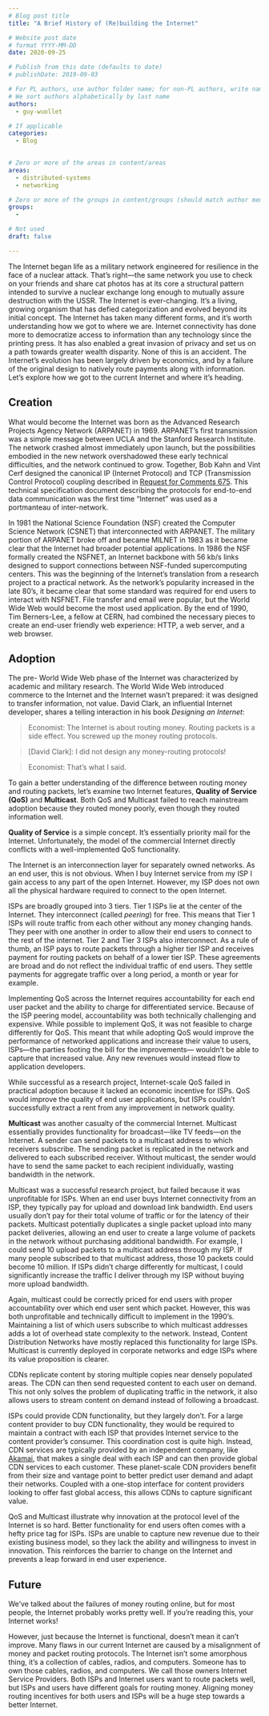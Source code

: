 ```yaml
---
# Blog post title
title: "A Brief History of (Re)building the Internet"

# Website post date
# format YYYY-MM-DD
date: 2020-09-25

# Publish from this date (defaults to date)
# publishDate: 2019-09-03

# For PL authors, use author folder name; for non-PL authors, write name as in paper within ""
# We sort authors alphabetically by last name
authors:
  - guy-wuollet

# If applicable
categories:
  - Blog
  

# Zero or more of the areas in content/areas
areas:
  - distributed-systems
  - networking

# Zero or more of the groups in content/groups (should match author membership)
groups:
  -

# Not used
draft: false

---
```



The Internet began life as a military network engineered for resilience in the face of a nuclear attack. That’s right—the same network you use to check on your friends and share cat photos has at its core a structural pattern intended to survive a nuclear exchange long enough to mutually assure destruction with the USSR. The Internet is ever-changing. It’s a living, growing organism that has defied categorization and evolved beyond its initial concept. The Internet has taken many different forms, and it’s worth understanding how we got to where we are. Internet connectivity has done more to democratize access to information than any technology since the printing press. It has also enabled a great invasion of privacy and set us on a path towards greater wealth disparity. None of this is an accident. The Internet’s evolution has been largely driven by economics, and by a failure of the original design to natively route payments along with information. Let’s explore how we got to the current Internet and where it’s heading. 

## Creation

What would become the Internet was born as the Advanced Research Projects Agency Network (ARPANET) in 1969. ARPANET’s first transmission was a simple message between UCLA and the Stanford Research Institute. The network crashed almost immediately upon launch, but the possibilities embodied in the new network overshadowed these early technical difficulties, and the network continued to grow. Together, Bob Kahn and Vint Cerf designed the canonical IP (Internet Protocol) and TCP (Transmission Control Protocol) coupling described in [Request for Comments 675](https://tools.ietf.org/html/rfc675). This technical specification document describing the protocols for  end-to-end data communication was the first time “Internet” was used as a portmanteau of inter-network.

In 1981 the National Science Foundation (NSF) created the Computer Science Network (CSNET) that interconnected with ARPANET. The military portion of ARPANET broke off and became MILNET in 1983 as it became clear that the Internet had broader potential applications. In 1986 the NSF formally created the NSFNET, an Internet backbone with 56 kb/s links designed to support connections between NSF-funded supercomputing centers. This was the beginning of the Internet’s translation from a research project to a practical network. As the network’s popularity increased in the late 80’s, it became clear that some standard was required for end users to interact with NSFNET. File transfer and email were popular, but the World Wide Web would become the most used application. By the end of 1990, Tim Berners-Lee, a fellow at CERN, had combined the necessary pieces to create an end-user friendly web experience: HTTP, a web server, and a web browser. 

## Adoption

The pre- World Wide Web phase of the Internet was characterized by academic and military research. The World Wide Web introduced commerce to the Internet and the Internet wasn’t prepared: it was designed to transfer information, not value. David Clark, an influential Internet developer, shares a telling interaction in his book *Designing an Internet*: 

>Economist: The Internet is about routing money. Routing packets is a side effect. You screwed up the money routing protocols. 

>[David Clark]: I did not design any money-routing protocols! 

>Economist: That’s what I said. 

To gain a better understanding of the difference between routing money and routing packets, let’s examine two Internet features, **Quality of Service (QoS)** and **Multicast**. Both QoS and Multicast failed to reach mainstream adoption because they routed money poorly, even though they routed information well. 

**Quality of Service** is a simple concept. It’s essentially priority mail for the Internet. Unfortunately, the model of the commercial Internet directly conflicts with a well-implemented QoS functionality. 

The Internet is an interconnection layer for separately owned networks. As an end user, this is not obvious. When I buy Internet service from my ISP I gain access to any part of the open Internet. However, my ISP does not own all the physical hardware required to connect to the open Internet. 

ISPs are broadly grouped into 3 tiers. Tier 1 ISPs lie at the center of the Internet. They interconnect (called *peering*) for free. This means that Tier 1 ISPs will route traffic from each other without any money changing hands. They peer with one another in order to allow their end users to connect to the rest of the internet. Tier 2 and Tier 3 ISPs also interconnect. As a rule of thumb, an ISP pays to route packets through a higher tier ISP and receives payment for routing packets on behalf of a lower tier ISP. These agreements are broad and do not reflect the individual traffic of end users. They settle payments for aggregate traffic over a long period, a month or year for example. 

Implementing QoS across the Internet requires accountability for each end user packet and the ability to charge for differentiated service. Because of the ISP peering model, accountability was both technically challenging and expensive. While possible to implement QoS, it was not feasible to charge differently for QoS. This meant that while adopting QoS would improve the performance of networked applications and increase their value to users, ISPs—the parties footing the bill for the improvements— wouldn’t be able to capture that increased value. Any new revenues would instead flow to application developers.

While successful as a research project, Internet-scale QoS failed in practical adoption because it lacked an economic incentive for ISPs. QoS would improve the quality of end user applications, but ISPs couldn’t successfully extract a rent from any improvement in network quality. 

**Multicast** was another casualty of the commercial Internet. Multicast essentially provides functionality for broadcast—like TV feeds—on the Internet. A sender can send packets to a multicast address to which receivers subscribe. The sending packet is replicated in the network and delivered to each subscribed receiver. Without multicast, the sender would have to send the same packet to each recipient individually, wasting bandwidth in the network. 

Multicast was a successful research project, but failed because it was unprofitable for ISPs. When an end user buys Internet connectivity from an ISP, they typically pay for upload and download link bandwidth. End users usually don’t pay for their total volume of traffic or for the latency of their packets. Multicast potentially duplicates a single packet upload into many packet deliveries, allowing an end user to create a large volume of packets in the network without purchasing additional bandwidth. For example, I could send 10 upload packets to a multicast address through my ISP. If many people subscribed to that multicast address, those 10 packets could become 10 million. If ISPs didn’t charge differently for multicast, I could significantly increase the traffic I deliver through my ISP without buying more upload bandwidth. 

Again, multicast could be correctly priced for end users with proper accountability over which end user sent which packet. However, this was both unprofitable and technically difficult to implement in the 1990’s. Maintaining a list of which users subscribe to which multicast addresses adds a lot of overhead state complexity to the network. Instead, Content Distribution Networks have mostly replaced this functionality for large ISPs. Multicast is currently deployed in corporate networks and edge ISPs where its value proposition is clearer.

CDNs replicate content by storing multiple copies near densely populated areas. The CDN can then send requested content to each user on demand. This not only solves the problem of duplicating traffic in the network, it also allows users to stream content on demand instead of following a broadcast. 

ISPs could provide CDN functionality, but they largely don’t. For a large content provider to buy CDN functionality, they would be required to maintain a contract with each ISP that provides Internet service to the content provider’s consumer. This coordination cost is quite high. Instead, CDN services are typically provided by an independent company, like [Akamai](https://www.akamai.com), that makes a single deal with each ISP and can then provide global CDN services to each customer. These planet-scale CDN providers benefit from their size and vantage point to better predict user demand and adapt their networks. Coupled with a one-stop interface for content providers looking to offer fast global access, this allows CDNs to capture significant value.

QoS and Multicast illustrate why innovation at the protocol level of the Internet is so hard. Better functionality for end users often comes with a hefty price tag for ISPs. ISPs are unable to capture new revenue due to their existing business model, so they lack the ability and willingness to invest in innovation. This reinforces the barrier to change on the Internet and prevents a leap forward in end user experience. 

## Future

We’ve talked about the failures of money routing online, but for most people, the Internet probably works pretty well. If you’re reading this, your Internet works! 

However, just because the Internet is functional, doesn’t mean it can’t improve. Many flaws in our current Internet are caused by a misalignment of money and packet routing protocols. The Internet isn’t some amorphous thing, it’s a collection of cables, radios, and computers. Someone has to own those cables, radios, and computers. We call those owners Internet Service Providers. Both ISPs and Internet users want to route packets well, but ISPs and users have different goals for routing money. Aligning money routing incentives for both users and ISPs will be a huge step towards a better Internet. 



